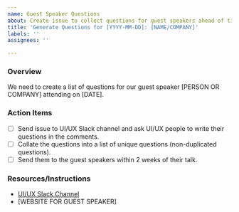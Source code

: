 ```yaml
---
name: Guest Speaker Questions
about: Create issue to collect questions for guest speakers ahead of time
title: 'Generate Questions for [YYYY-MM-DD]: [NAME/COMPANY]'
labels: ''
assignees: ''

---
```


### Overview
We need to create a list of questions for our guest speaker [PERSON OR COMPANY] attending on [DATE].

### Action Items
- [ ] Send issue to UI/UX Slack channel and ask UI/UX people to write their questions in the comments.
- [ ] Collate the questions into a list of unique questions (non-duplicated questions).
- [ ] Send them to the guest speakers within 2 weeks of their talk.

### Resources/Instructions
- [UI/UX Slack Channel](https://hackforla.slack.com/archives/C017ESHSMNG)
- [WEBSITE FOR GUEST SPEAKER]
